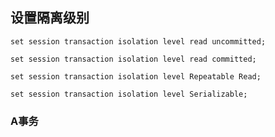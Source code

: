## 设置隔离级别

    set session transaction isolation level read uncommitted;

    set session transaction isolation level read committed;

    set session transaction isolation level Repeatable Read;

    set session transaction isolation level Serializable;

### A事务

